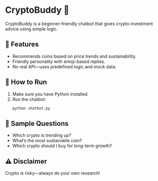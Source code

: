 # CryptoBuddy 🤖

CryptoBuddy is a beginner-friendly chatbot that gives crypto investment advice using simple logic.

## 🔧 Features
- Recommends coins based on price trends and sustainability.
- Friendly personality with emoji-based replies.
- No real API—uses predefined logic and mock data.

## 🚀 How to Run
1. Make sure you have Python installed.
2. Run the chatbot:
   ```bash
   python chatbot.py
   ```

## 💬 Sample Questions
- Which crypto is trending up?
- What’s the most sustainable coin?
- Which crypto should I buy for long-term growth?

## ⚠️ Disclaimer
Crypto is risky—always do your own research!

